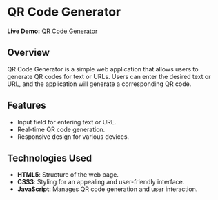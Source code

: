 # QR Code Generator

**Live Demo:** [QR Code Generator](https://rohanisamazing.github.io/qr/)

## Overview

QR Code Generator is a simple web application that allows users to generate QR codes for text or URLs. Users can enter the desired text or URL, and the application will generate a corresponding QR code.

## Features

- Input field for entering text or URL.
- Real-time QR code generation.
- Responsive design for various devices.

## Technologies Used

- **HTML5**: Structure of the web page.
- **CSS3**: Styling for an appealing and user-friendly interface.
- **JavaScript**: Manages QR code generation and user interaction.
